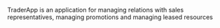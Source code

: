 TraderApp is an application for managing relations with sales representatives, managing promotions and managing leased resources